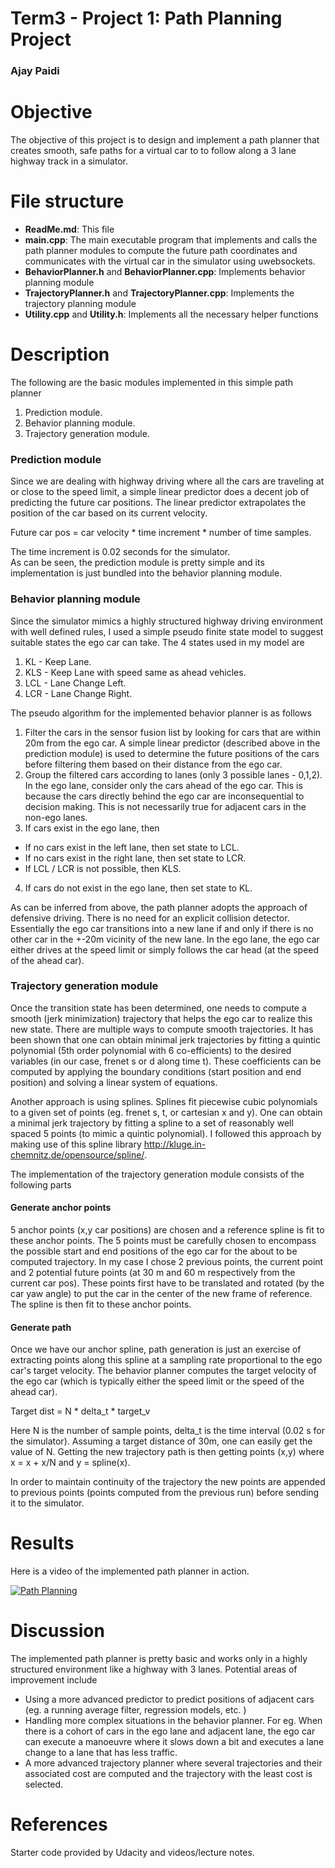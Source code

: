 # Term3 - Project 1: Path Planning Project
### Ajay Paidi

# Objective
The objective of this project is to design and implement a path planner that creates smooth, safe paths for a virtual car to to follow along a 3 lane highway track in a simulator.

# File structure
- **ReadMe.md**: This file
- **main.cpp**: The main executable program that implements and calls the path planner modules to compute the future path coordinates and communicates with the virtual car in the simulator using uwebsockets.
- **BehaviorPlanner.h** and **BehaviorPlanner.cpp**: Implements behavior planning module
- **TrajectoryPlanner.h** and **TrajectoryPlanner.cpp**: Implements the trajectory planning module
- **Utility.cpp** and **Utility.h**: Implements all the necessary helper functions

# Description

The following are the basic modules implemented in this simple path planner
1. Prediction module.
2. Behavior planning module.
3. Trajectory generation module.

### Prediction module
Since we are dealing with highway driving where all the cars are traveling at or close to the speed limit, a simple linear predictor does a decent job of predicting the future car positions. The linear predictor extrapolates the position of the car based on its current velocity.

Future car pos = car velocity * time increment * number of time samples.

The time increment is 0.02 seconds for the simulator.    
As can be seen, the prediction module is pretty simple and its implementation is just bundled into the behavior planning module.

### Behavior planning module
Since the simulator mimics a highly structured highway driving environment with well defined rules, I used a simple pseudo finite state model to suggest suitable states the ego car can take. The 4 states used in my model are
1. KL - Keep Lane.
2. KLS - Keep Lane with speed same as ahead vehicles.
3. LCL - Lane Change Left.
4. LCR - Lane Change Right.

The pseudo algorithm for the implemented behavior planner is as follows
1. Filter the cars in the sensor fusion list by looking for cars that are within 20m from the ego car. A simple linear predictor (described above in the prediction module) is used to determine the future positions of the cars before filtering them based on their distance from the ego car.
2. Group the filtered cars according to lanes (only 3 possible lanes - 0,1,2). In the ego lane, consider only the cars ahead of the ego car. This is because the cars directly behind the ego car are inconsequential to decision making. This is not necessarily true for adjacent cars in the non-ego lanes.
3. If cars exist in the ego lane, then
  - If no cars exist in the left lane, then set state to LCL.
  - If no cars exist in the right lane, then set state to LCR.
  - If LCL / LCR is not possible, then KLS.
4. If cars do not exist in the ego lane, then set state to KL.

As can be inferred from above, the path planner adopts the approach of defensive driving. There is no need for an explicit collision detector. Essentially the ego car transitions into a new lane if and only if there is no other car in the +-20m vicinity of the new lane. In the ego lane, the ego car either drives at the speed limit or simply follows the car head (at the speed of the ahead car).

### Trajectory generation module
Once the transition state has been determined, one needs to compute a smooth (jerk minimization) trajectory that helps the ego car to realize this new state.  There are multiple ways to compute smooth trajectories. It has been shown that one can obtain minimal jerk trajectories by fitting a quintic polynomial (5th order polynomial with 6 co-efficients) to the desired variables (in our case, frenet s or d along time t). These coefficients can be computed by applying the boundary conditions (start position and end position) and solving a linear system of equations.

Another approach is using splines. Splines fit piecewise cubic polynomials to a given set of points (eg. frenet s, t, or cartesian x and y). One can obtain a minimal jerk trajectory by fitting a spline to a set of reasonably well spaced 5 points (to mimic a quintic polynomial). I followed this approach by making use of this spline library http://kluge.in-chemnitz.de/opensource/spline/.

The implementation of the trajectory generation module consists of the following parts
#### Generate anchor points
5 anchor points (x,y car positions) are chosen and a reference spline is fit to these anchor points. The 5 points must be carefully chosen to encompass the possible start and end positions of the ego car for the about to be computed trajectory. In my case I chose 2 previous points, the current point and 2 potential future points (at 30 m and 60 m respectively from the current car pos). These points first have to be  translated and rotated (by the car yaw angle) to put the car in the center of the new frame of reference. The spline is then fit to these anchor points.

#### Generate path
Once we have our anchor spline, path generation is just an exercise of extracting points along this spline at a sampling rate proportional to the ego car's target velocity. The behavior planner computes the target velocity of the ego car (which is typically either the speed limit or the speed of the ahead car).

Target dist = N * delta_t * target_v

Here N is the number of sample points, delta_t is the time interval (0.02 s for the simulator). Assuming a target distance of 30m, one can easily get the value of N. Getting the new trajectory path is then getting points (x,y) where x = x + x/N and y = spline(x).

In order to maintain continuity of the trajectory the new points are appended to previous points (points computed from the previous run) before sending it to the simulator.


# Results

Here is a video of the implemented path planner in action.

[![Path Planning](https://img.youtube.com/vi/PwYwwBCqS5c/0.jpg)](https://youtu.be/PwYwwBCqS5c)

# Discussion

The implemented path planner is pretty basic and works only in a highly structured environment like a highway with 3 lanes. Potential areas of improvement include
- Using a more advanced predictor to predict positions of adjacent cars (eg. a running average filter, regression models, etc. )
- Handling more complex situations in the behavior planner. For eg. When there is a cohort of cars in the ego lane and adjacent lane, the ego car can execute a manoeuvre where it slows down a bit and executes a lane change to a lane that has less traffic.
- A more advanced trajectory planner where several trajectories and their associated cost are computed and the trajectory with the least cost is selected.

# References

Starter code provided by Udacity and videos/lecture notes.
